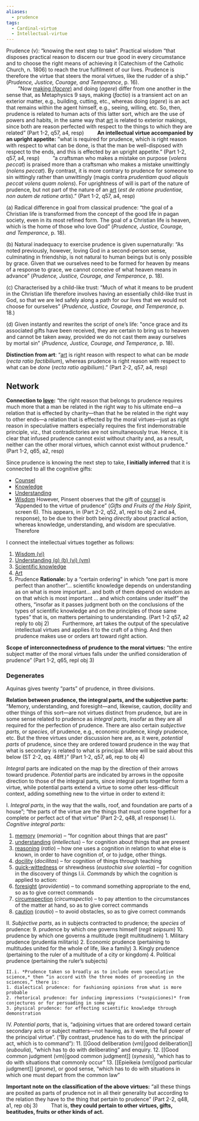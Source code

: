 ```yaml
---
aliases:
  - prudence
tags:
  - Cardinal-virtue
  - Intellectual-virtue
---
```

Prudence (v): “knowing the next step to take”. Practical wisdom “that disposes practical reason to discern our true good in every circumstance and to choose the right means of achieving it (Catechism of the Catholic Church, n. 1806) to reach the true fulfilment of our lives. Prudence is therefore the virtue that steers the moral virtues, like the rudder of a ship.” (_Prudence, Justice, Courage, and Temperance_, p. 16).  
$\qquad$”Now [making (*facere*)](obsidian://open?vault=Obsidian&file=VGBF%20Network%2FIntellectual%20virtues%2FArt%20(vi)) and doing (*agere*) differ from one another in the sense that, as Metaphysics 9 says, making (*factio*) is a transient act on an exterior matter, e.g., building, cutting, etc., whereas doing (*agere*) is an act that remains within the agent himself, e.g., seeing, willing, etc. So, then, prudence is related to human acts of this latter sort, which are the use of powers and habits, in the same way that [art](obsidian://open?vault=Obsidian&file=VGBF%20Network%2FIntellectual%20virtues%2FArt%20(vi)) is related to exterior makings, since both are reason perfected with respect to the things to which they are related” (Part 1-2, q57, a4, resp)
$\qquad$**An intellectual virtue accompanied by an upright appetite:** ”what is required for prudence, which is right reason with respect to what can be done, is that the man be well-disposed with respect to the ends, and this is effected by an upright appetite.” (Part 1-2, q57, a4, resp)
$\qquad$”a craftsman who makes a mistake on purpose (*volens peccat*) is praised more than a craftsman who makes a mistake unwittingly (*nolens peccat*). By contrast, it is more contrary to prudence for someone to sin wittingly rather than unwittingly (magis contra *prudentiam quod aliquis peccat volens quam nolens*). For uprightness of will is part of the nature of prudence, but not part of the nature of an [art](obsidian://open?vault=Obsidian&file=VGBF%20Network%2FIntellectual%20virtues%2FArt%20(vi)) (*est de ratione prudentiae, non autem de ratione artis*).” (Part 1-2, q57, a4, resp)

(a) Radical difference in goal from classical prudence: “the goal of a Christian life is transformed from the concept of the good life in pagan society, even in its most refined form. The goal of a Christian life is heaven, which is the home of those who love God” (_Prudence, Justice, Courage, and Temperance_, p. 18).  

(b) Natural inadequacy to exercise prudence is given supernaturally: “As noted previously, however, loving God in a second-person sense, culminating in friendship, is not natural to human beings but is only possible by grace. Given that we ourselves need to be formed for heaven by means of a response to grace, we cannot conceive of what heaven means in advance” (_Prudence, Justice, Courage, and Temperance_, p. 18).  

(c) Characterised by a child-like trust: “Much of what it means to be prudent in the Christian life therefore involves having an essentially child-like trust in God, so that we are led safely along a path for our lives that we would not choose for ourselves” (_Prudence, Justice, Courage, and Temperance_, p. 18.)  

(d) Given instantly and rewrites the script of one’s life: "once grace and its associated gifts have been received, they are certain to bring us to heaven and cannot be taken away, provided we do not cast them away ourselves by mortal sin” (_Prudence, Justice, Courage, and Temperance_, p. 18).

**Distinction from art**: “[art](obsidian://open?vault=Obsidian&file=VGBF%20Network%2FIntellectual%20virtues%2FArt%20(vi)) is right reason with respect to what can be *made* (*recta ratio factibilium*), whereas prudence is right reason with respect to what can be *done* (*recta ratio agibilium*).” (Part 2-2, q57, a4, resp)
## Network
**Connection to [love](obsidian://open?vault=Obsidian&file=VGBF%20Network%2FTheological%20Virtues%2FLove%20(v)):** “the right reason that belongs to prudence requires much more that a man be related in the right way to his ultimate end—a relation that is effected by charity—than that he be related in the right way to other ends—a relation that is effected by the moral virtues—just as right reason in speculative matters especially requires the first indemonstrable principle, viz., that contradictories are not simultaneously true. Hence, it is clear that infused prudence cannot exist without charity and, as a result, neither can the other moral virtues, which cannot exist without prudence.” (Part 1-2, q65, a2, resp)

Since prudence is knowing the next step to take, **I initially inferred** that it is connected to all the cognitive gifts:
- [Counsel](obsidian://open?vault=Obsidian&file=VGBF%20Network%2FGifts%2FCounsel%20(g))
- [Knowledge](obsidian://open?vault=Obsidian&file=VGBF%20Network%2FGifts%2FKnowledge%20(g)%20(b))
- [Understanding](obsidian://open?vault=Obsidian&file=VGBF%20Network%2FGifts%2FUnderstanding%20(g))
- [Wisdom](obsidian://open?vault=Obsidian&file=VGBF%20Network%2FGifts%2FWisdom%20(g))
However, Pinsent observes that the gift of [counsel](obsidian://open?vault=Obsidian&file=VGBF%20Network%2FGifts%2FCounsel%20(g)%20Mercy%20(b)%20(v)) is ”Appended to the virtue of prudence” (_Gifts and Fruits of the Holy Spirit_, screen 6). This appears, in (Part 2-2, q52, a1, repl to obj 2 and a4, response), to be due to their both being *directly* about practical action, whereas knowledge, understanding, and wisdom are speculative. Therefore

I connect the intellectual virtues together as follows:
1. [Wisdom (vi)](obsidian://open?vault=Obsidian&file=VGBF%20Network%2FIntellectual%20virtues%2FWisdom%20(vi))
2. [Understanding (g) (b) (vi) (vm)](obsidian://open?vault=Obsidian&file=VGBF%20Network%2FGifts%2FUnderstanding%20(g)%20(b)%20(vi)%20(vm))
3. [Scientific knowledge](obsidian://open?vault=Obsidian&file=VGBF%20Network%2FIntellectual%20virtues%2FScientific%20knowledge%20(vi))
4. [Art](obsidian://open?vault=Obsidian&file=VGBF%20Network%2FIntellectual%20virtues%2FArt%20(vi))
5. Prudence
**Rationale:** by a “certain ordering” in which “one part is more perfect than another”… scientific knowledge depends on understanding as on what is more important… and both of them depend on wisdom as on that which is most important … and which contains under itself” the others, “insofar as it passes judgment both on the conclusions of the types of scientific knowledge and on the principles of those same types” that is, on matters pertaining to understanding. (Part 1-2 q57, a2 reply to obj 2)
$\qquad$Furthermore, art takes the output of the speculative intellectual virtues and applies it to the craft of a thing. And then prudence makes use or orders art toward right action.

**Scope of interconnectedness of prudence to the moral virtues:** “the entire subject matter of the moral virtues falls under the unified consideration of prudence” (Part 1-2, q65, repl obj 3)

### Degenerates
Aquinas gives twenty “parts” of prudence, in three divisions.

**Relation between prudence, the integral parts, and the subjective parts:** “Memory, understanding, and foresight—and, likewise, caution, docility and other things of this sort—are not virtues distinct from prudence, but are in some sense related to prudence as *integral parts*, insofar as they are all required for the perfection of prudence. There are also certain *subjective parts*, or *species*, of prudence, e.g., economic prudence, kingly prudence, etc. But the three virtues under discussion here are, as it were, *potential parts* of prudence, since they are ordered toward prudence in the way that what is secondary is related to what is principal. More will be said about this below (ST 2-2, qq. 48ff.)” (Part 1-2, q57, a6, rep to obj 4)

*Integral* parts are indicated on the map by the direction of their arrows toward prudence.
*Potential* parts are indicated by arrows in the opposite direction to those of the integral parts, since integral parts together form a virtue, while potential parts extend a virtue to some other less-difficult context, adding something new to the virtue in order to extend it:

I. *Integral parts*, in the way that the walls, roof, and foundation are parts of a house”; “the parts of the virtue are the things that must come together for a complete or perfect act of that virtue” (Part 2-2, q48, a1 response)
I.i. *Cognitive integral parts:*
1. [memory](obsidian://open?vault=Obsidian&file=VGBF%20Network%2FCardinal%20Virtues%2FDegenerates%20of%20Prudence%2FMemory%20(vm)) (*memoria*) – “for cognition about things that are past”
2. [understanding](obsidian://open?vault=Obsidian&file=VGBF%20Network%2FGifts%2FUnderstanding%20(g)%20(vi)%20(vm)%20Purity%20(b))  (*intellectus*) – for cognition about things that are present
3. [reasoning](obsidian://open?vault=Obsidian&file=VGBF%20Network%2FCardinal%20Virtues%2FDegenerates%20of%20Prudence%2FReasoning%20(vm)) (*ratio*) – how one uses a cognition in relation to what else is known, in order to have cognition of, or to judge, other things.
4. [docility](obsidian://open?vault=Obsidian&file=VGBF%20Network%2FCardinal%20Virtues%2FDegenerates%20of%20Prudence%2FDocility%20(vm)) (*docilitas*) – for cognition of things through teaching
5. [quick-wittedness](obsidian://open?vault=Obsidian&file=VGBF%20Network%2FCardinal%20Virtues%2FDegenerates%20of%20Prudence%2FQuick-wittedness%20(vm)) or shrewdness (*eustochia sive solertia*) – for cognition in the discovery of things
I.ii. *Commands* by which the cognition is applied to action:
6. [foresight](obsidian://open?vault=Obsidian&file=VGBF%20Network%2FCardinal%20Virtues%2FDegenerates%20of%20Prudence%2FForesight%20(vm)) (*providentia*) – to command something appropriate to the end, so as to give correct commands
7. [circumspection](obsidian://open?vault=Obsidian&file=VGBF%20Network%2FCardinal%20Virtues%2FDegenerates%20of%20Prudence%2FCircumspection%20(vm)) (*circumspectio*) – to pay attention to the circumstances of the matter at hand, so as to give correct commands
8. [caution](obsidian://open?vault=Obsidian&file=VGBF%20Network%2FCardinal%20Virtues%2FDegenerates%20of%20Prudence%2FCaution%20(vm)) (*cautio*) – to avoid obstacles, so as to give correct commands 

II. *Subjective parts*, as in subjects contracted to prudence; the *species* of prudence:
9. prudence by which one governs himself (*regit seipsum*)
10. prudence by which one governs a multitude (regit multitudinem)
	1. Military prudence (prudentia militaris)
	2. Economic prudence (pertaining to multitudes united for the whole of life, like a family)
	3. Kingly prudence (pertaining to the ruler of a multitude of a city or kingdom)
	4. Political prudence (pertaining the ruler’s subjects)

	II.i. *Prudence taken so broadly as to include even speculative science,* then “in accord with the three modes of proceeding in the sciences,” there is:
	1. dialectical prudence: for fashioning opinions from what is more probable
	2. rhetorical prudence: for inducing impressions (*suspiciones)* from conjectures or for persuading in some way
	3. physical prudence: for effecting scientific knowledge through demonstration

IV. *Potential parts*, that is, “adjoining virtues that are ordered toward certain secondary acts or subject matters—not having, as it were, the full power of the principal virtue”. (“By contrast, prudence has to do with the principal act, which is to command”):
11. [[Good deliberation (vm)|good deliberation]] (*euboulia*), “which has to do with deliberating” and enquiry.
12. [[Good common judgment (vm)|good common judgment]] (*synesis*), “which has to do with situations that commonly occur”
13. [[Epieikeia (vm)|good particular judgment]] (*gnome*), or good sense, “which has to do with situations in which one must depart from the common law”

**Important note on the classification of the above virtues:** “all these things are posited as parts of prudence not in all their generality but according to the relation they have to the thing that pertain to prudence” (Part 2-2, q48, a1, rep obj 3)
$\qquad$That is, **they could pertain to other virtues, gifts, beatitudes, fruits or other kinds of act.**